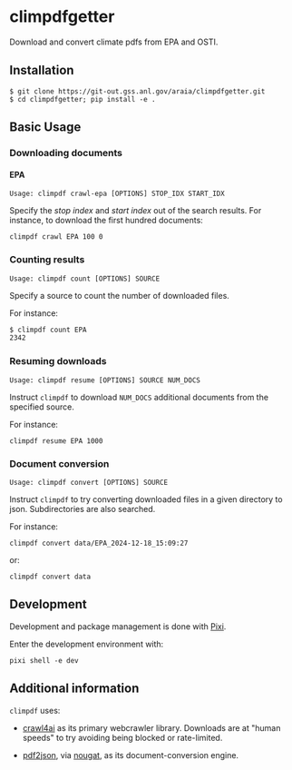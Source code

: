 # climpdfgetter

Download and convert climate pdfs from EPA and OSTI.

## Installation

```
$ git clone https://git-out.gss.anl.gov/araia/climpdfgetter.git
$ cd climpdfgetter; pip install -e .
```

## Basic Usage

### Downloading documents

#### EPA

```Usage: climpdf crawl-epa [OPTIONS] STOP_IDX START_IDX```

Specify the *stop index* and *start index* out of the search results. For instance, to download
the first hundred documents:

```climpdf crawl EPA 100 0```

### Counting results

```Usage: climpdf count [OPTIONS] SOURCE```

Specify a source to count the number of downloaded files.

For instance:

````bash
$ climpdf count EPA
2342
````

### Resuming downloads

```Usage: climpdf resume [OPTIONS] SOURCE NUM_DOCS```

Instruct ``climpdf`` to download ``NUM_DOCS`` additional documents from the
specified source.

For instance:

```climpdf resume EPA 1000```

### Document conversion

```Usage: climpdf convert [OPTIONS] SOURCE```

Instruct ``climpdf`` to try converting downloaded files in a given directory
to json. Subdirectories are also searched.

For instance:

```climpdf convert data/EPA_2024-12-18_15:09:27```

or:

```climpdf convert data```

## Development

Development and package management is done with [Pixi](https://pixi.sh/latest/).

Enter the development environment with:

```pixi shell -e dev```

## Additional information

``climpdf`` uses:

- [crawl4ai](https://crawl4ai.com/mkdocs/) as its primary webcrawler
library. Downloads are at "human speeds" to try avoiding being blocked
or rate-limited.

- [pdf2json](https://github.com/nesar/pdf2json/), via [nougat](https://github.com/facebookresearch/nougat),
as its document-conversion engine.
